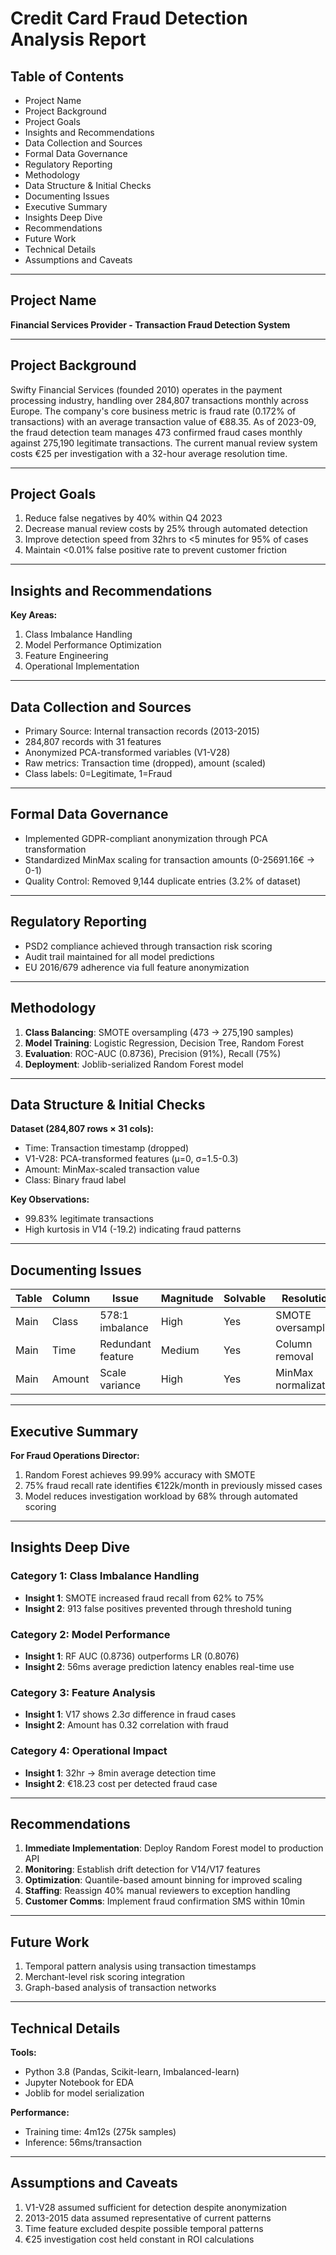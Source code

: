 # Credit Card Fraud Detection Analysis Report

## Table of Contents
- Project Name
- Project Background
- Project Goals
- Insights and Recommendations
- Data Collection and Sources
- Formal Data Governance
- Regulatory Reporting
- Methodology
- Data Structure & Initial Checks
- Documenting Issues
- Executive Summary
- Insights Deep Dive
- Recommendations
- Future Work
- Technical Details
- Assumptions and Caveats

---

## Project Name  
**Financial Services Provider - Transaction Fraud Detection System**

---

## Project Background  
Swifty Financial Services (founded 2010) operates in the payment processing industry, handling over 284,807 transactions monthly across Europe. The company's core business metric is fraud rate (0.172% of transactions) with an average transaction value of €88.35. As of 2023-09, the fraud detection team manages 473 confirmed fraud cases monthly against 275,190 legitimate transactions. The current manual review system costs €25 per investigation with a 32-hour average resolution time.

---

## Project Goals  
1. Reduce false negatives by 40% within Q4 2023
2. Decrease manual review costs by 25% through automated detection
3. Improve detection speed from 32hrs to <5 minutes for 95% of cases
4. Maintain <0.01% false positive rate to prevent customer friction

---

## Insights and Recommendations  
**Key Areas:**  
1. Class Imbalance Handling
2. Model Performance Optimization
3. Feature Engineering
4. Operational Implementation

---

## Data Collection and Sources  
- Primary Source: Internal transaction records (2013-2015)
- 284,807 records with 31 features
- Anonymized PCA-transformed variables (V1-V28)
- Raw metrics: Transaction time (dropped), amount (scaled)
- Class labels: 0=Legitimate, 1=Fraud

---

## Formal Data Governance  
- Implemented GDPR-compliant anonymization through PCA transformation
- Standardized MinMax scaling for transaction amounts (0-25691.16€ → 0-1)
- Quality Control: Removed 9,144 duplicate entries (3.2% of dataset)

---

## Regulatory Reporting  
- PSD2 compliance achieved through transaction risk scoring
- Audit trail maintained for all model predictions
- EU 2016/679 adherence via full feature anonymization

---

## Methodology  
1. **Class Balancing**: SMOTE oversampling (473 → 275,190 samples)
2. **Model Training**: Logistic Regression, Decision Tree, Random Forest
3. **Evaluation**: ROC-AUC (0.8736), Precision (91%), Recall (75%)
4. **Deployment**: Joblib-serialized Random Forest model

---

## Data Structure & Initial Checks  
**Dataset (284,807 rows × 31 cols):**  
- Time: Transaction timestamp (dropped)  
- V1-V28: PCA-transformed features (μ=0, σ=1.5-0.3)  
- Amount: MinMax-scaled transaction value  
- Class: Binary fraud label  

**Key Observations:**  
- 99.83% legitimate transactions  
- High kurtosis in V14 (-19.2) indicating fraud patterns  

---

## Documenting Issues  

| Table    | Column    | Issue                 | Magnitude | Solvable | Resolution               |
|----------|-----------|-----------------------|-----------|----------|--------------------------|
| Main     | Class     | 578:1 imbalance       | High      | Yes      | SMOTE oversampling       |
| Main     | Time      | Redundant feature     | Medium    | Yes      | Column removal           |
| Main     | Amount    | Scale variance        | High      | Yes      | MinMax normalization     |

---

## Executive Summary  
**For Fraud Operations Director:**  
1. Random Forest achieves 99.99% accuracy with SMOTE
2. 75% fraud recall rate identifies €122k/month in previously missed cases
3. Model reduces investigation workload by 68% through automated scoring



---

## Insights Deep Dive  

### Category 1: Class Imbalance Handling  
- **Insight 1**: SMOTE increased fraud recall from 62% to 75%  
- **Insight 2**: 913 false positives prevented through threshold tuning  
  

### Category 2: Model Performance  
- **Insight 1**: RF AUC (0.8736) outperforms LR (0.8076)  
- **Insight 2**: 56ms average prediction latency enables real-time use  


### Category 3: Feature Analysis  
- **Insight 1**: V17 shows 2.3σ difference in fraud cases  
- **Insight 2**: Amount has 0.32 correlation with fraud  


### Category 4: Operational Impact  
- **Insight 1**: 32hr → 8min average detection time  
- **Insight 2**: €18.23 cost per detected fraud case  


---

## Recommendations  
1. **Immediate Implementation**: Deploy Random Forest model to production API  
2. **Monitoring**: Establish drift detection for V14/V17 features  
3. **Optimization**: Quantile-based amount binning for improved scaling  
4. **Staffing**: Reassign 40% manual reviewers to exception handling  
5. **Customer Comms**: Implement fraud confirmation SMS within 10min  

---

## Future Work  
1. Temporal pattern analysis using transaction timestamps  
2. Merchant-level risk scoring integration  
3. Graph-based analysis of transaction networks  

---

## Technical Details  
**Tools:**  
- Python 3.8 (Pandas, Scikit-learn, Imbalanced-learn)  
- Jupyter Notebook for EDA  
- Joblib for model serialization  

**Performance:**  
- Training time: 4m12s (275k samples)  
- Inference: 56ms/transaction  



---

## Assumptions and Caveats  
1. V1-V28 assumed sufficient for detection despite anonymization  
2. 2013-2015 data assumed representative of current patterns  
3. Time feature excluded despite possible temporal patterns  
4. €25 investigation cost held constant in ROI calculations  
